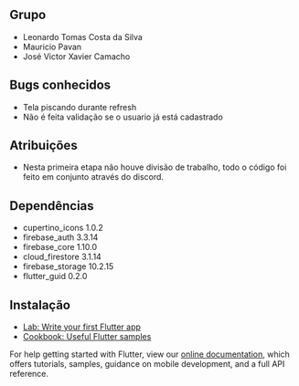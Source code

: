 ## Grupo
- Leonardo Tomas Costa da Silva
- Mauricio Pavan
- José Victor Xavier Camacho

## Bugs conhecidos
- Tela piscando durante refresh
- Não é feita validação se o usuario já está cadastrado

## Atribuições
- Nesta primeira etapa não houve divisão de trabalho, todo o código foi feito em conjunto através do discord.

## Dependências
- cupertino_icons 1.0.2
- firebase_auth 3.3.14
- firebase_core 1.10.0
- cloud_firestore 3.1.14
- firebase_storage 10.2.15
- flutter_guid 0.2.0

## Instalação

- [Lab: Write your first Flutter app](https://flutter.dev/docs/get-started/codelab)
- [Cookbook: Useful Flutter samples](https://flutter.dev/docs/cookbook)

For help getting started with Flutter, view our
[online documentation](https://flutter.dev/docs), which offers tutorials,
samples, guidance on mobile development, and a full API reference.
